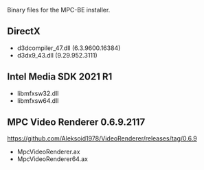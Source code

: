 Binary files for the MPC-BE installer.

## DirectX
* d3dcompiler_47.dll (6.3.9600.16384)
* d3dx9_43.dll (9.29.952.3111)

## Intel Media SDK 2021 R1
* libmfxsw32.dll
* libmfxsw64.dll

## MPC Video Renderer 0.6.9.2117
https://github.com/Aleksoid1978/VideoRenderer/releases/tag/0.6.9
* MpcVideoRenderer.ax
* MpcVideoRenderer64.ax

